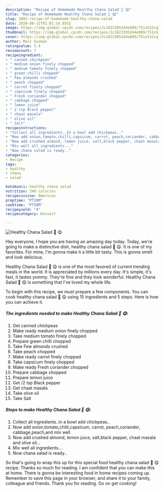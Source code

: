 ```yaml
---
description: "Recipe of Homemade Healthy Chana Salad 🥗 😋"
title: "Recipe of Homemade Healthy Chana Salad 🥗 😋"
slug: 3882-recipe-of-homemade-healthy-chana-salad
date: 2020-08-11T01:01:14.855Z
image: https://img-global.cpcdn.com/recipes/2c1823305244e809/751x532cq70/healthy-chana-salad-🥗-😋-recipe-main-photo.jpg
thumbnail: https://img-global.cpcdn.com/recipes/2c1823305244e809/751x532cq70/healthy-chana-salad-🥗-😋-recipe-main-photo.jpg
cover: https://img-global.cpcdn.com/recipes/2c1823305244e809/751x532cq70/healthy-chana-salad-🥗-😋-recipe-main-photo.jpg
author: Marc Guzman
ratingvalue: 3.4
reviewcount: 7
recipeingredient:
- " canned chickpeas"
- " medium onion finely chopped"
- " medium tomato finely chopped"
- " green chilli chopped"
- " Few almonds crushed"
- " peach chopped"
- " carrot finely chopped"
- " capsicum finely chopped"
- " Fresh coriander chopped"
- " cabbage chopped"
- " lemon juice"
- " 2 tsp Black pepper"
- " chaat masala"
- " olive oil"
- " Salt"
recipeinstructions:
- "Collect all ingredients..In a bowl add chickpeas.."
- "Now add onion,tomato,chilli,capsicum, carrot, peach,coriander, cabbage,peach,and mix well"
- "Now add crushed almond, lemon juice, salt,black pepper, chaat masala and olive oil..."
- "Mix well all ingredients..."
- "Now chana salad is ready.."
categories:
- Recipe
tags:
- healthy
- chana
- salad

katakunci: healthy chana salad 
nutrition: 240 calories
recipecuisine: American
preptime: "PT20M"
cooktime: "PT58M"
recipeyield: "4"
recipecategory: Dessert

---
```



![Healthy Chana Salad 🥗 😋](https://img-global.cpcdn.com/recipes/2c1823305244e809/751x532cq70/healthy-chana-salad-🥗-😋-recipe-main-photo.jpg)

Hey everyone, I hope you are having an amazing day today. Today, we're going to make a distinctive dish, healthy chana salad 🥗 😋. It is one of my favorites. For mine, I'm gonna make it a little bit tasty. This is gonna smell and look delicious.



Healthy Chana Salad 🥗 😋 is one of the most favored of current trending meals in the world. It is appreciated by millions every day. It's simple, it's fast, it tastes yummy. They're fine and they look wonderful. Healthy Chana Salad 🥗 😋 is something that I've loved my whole life.


To begin with this recipe, we must prepare a few components. You can cook healthy chana salad 🥗 😋 using 15 ingredients and 5 steps. Here is how you can achieve it.

<!--inarticleads1-->

##### The ingredients needed to make Healthy Chana Salad 🥗 😋:

1. Get  canned chickpeas
1. Make ready  medium onion finely chopped
1. Take  medium tomato finely chopped
1. Prepare  green chilli chopped
1. Take  Few almonds crushed
1. Take  peach chopped
1. Make ready  carrot finely chopped
1. Take  capsicum finely chopped
1. Make ready  Fresh coriander chopped
1. Prepare  cabbage chopped
1. Prepare  lemon juice
1. Get  /2 tsp Black pepper
1. Get  chaat masala
1. Take  olive oil
1. Take  Salt




<!--inarticleads2-->

##### Steps to make Healthy Chana Salad 🥗 😋:

1. Collect all ingredients..In a bowl add chickpeas..
1. Now add onion,tomato,chilli,capsicum, carrot, peach,coriander, cabbage,peach,and mix well
1. Now add crushed almond, lemon juice, salt,black pepper, chaat masala and olive oil...
1. Mix well all ingredients...
1. Now chana salad is ready..




So that's going to wrap this up for this special food healthy chana salad 🥗 😋 recipe. Thanks so much for reading. I am confident that you can make this at home. There is gonna be interesting food in home recipes coming up. Remember to save this page in your browser, and share it to your family, colleague and friends. Thank you for reading. Go on get cooking!
